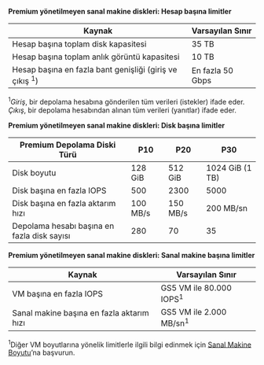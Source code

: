 **Premium yönetilmeyen sanal makine diskleri: Hesap başına limitler**

| Kaynak | Varsayılan Sınır |
| --- | --- |
| Hesap başına toplam disk kapasitesi |35 TB |
| Hesap başına toplam anlık görüntü kapasitesi |10 TB |
| Hesap başına en fazla bant genişliği (giriş ve çıkış <sup>1</sup>) |En fazla 50 Gbps |

<sup>1</sup>*Giriş*, bir depolama hesabına gönderilen tüm verileri (istekler) ifade eder. *Çıkış*, bir depolama hesabından alınan tüm verileri (yanıtlar) ifade eder.

**Premium yönetilmeyen sanal makine diskleri: Disk başına limitler**

| Premium Depolama Diski Türü | P10 | P20 | P30 |
| --- | --- | --- | --- |
| Disk boyutu |128 GiB |512 GiB |1024 GiB (1 TB) |
| Disk başına en fazla IOPS |500 |2300 |5000 |
| Disk başına en fazla aktarım hızı |100 MB/s | 150 MB/s |200 MB/sn |
| Depolama hesabı başına en fazla disk sayısı |280 |70 |35 |

**Premium yönetilmeyen sanal makine diskleri: Sanal makine başına limitler**

| Kaynak | Varsayılan Sınır |
| --- | --- |
| VM başına en fazla IOPS |GS5 VM ile 80.000 IOPS<sup>1</sup> |
| Sanal makine başına en fazla aktarım hızı |GS5 VM ile 2.000 MB/sn<sup>1</sup> |

<sup>1</sup>Diğer VM boyutlarına yönelik limitlerle ilgili bilgi edinmek için [Sanal Makine Boyutu](../articles/virtual-machines/linux/sizes.md?toc=%2fazure%2fvirtual-machines%2flinux%2ftoc.json)’na başvurun. 

